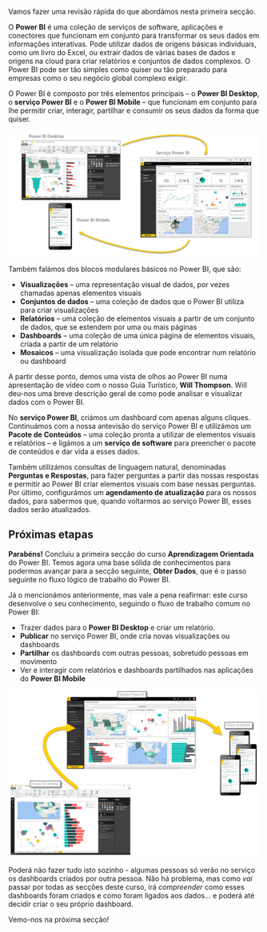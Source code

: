 Vamos fazer uma revisão rápida do que abordámos nesta primeira secção.

O **Power BI** é uma coleção de serviços de software, aplicações e conectores que funcionam em conjunto para transformar os seus dados em informações interativas. Pode utilizar dados de origens básicas individuais, como um livro do Excel, ou extrair dados de várias bases de dados e origens na cloud para criar relatórios e conjuntos de dados complexos. O Power BI pode ser tão simples como quiser ou tão preparado para empresas como o seu negócio global complexo exigir.

O Power BI é composto por três elementos principais – o **Power BI Desktop**, o **serviço Power BI** e o **Power BI Mobile** – que funcionam em conjunto para lhe permitir criar, interagir, partilhar e consumir os seus dados da forma que quiser.

![](media/0-4-summary-of-intro-to-power-bi/c0a4_1.png)

Também falámos dos blocos modulares básicos no Power BI, que são:

* **Visualizações** – uma representação visual de dados, por vezes chamadas apenas elementos visuais
* **Conjuntos de dados** – uma coleção de dados que o Power BI utiliza para criar visualizações
* **Relatórios** – uma coleção de elementos visuais a partir de um conjunto de dados, que se estendem por uma ou mais páginas
* **Dashboards** – uma coleção de uma única página de elementos visuais, criada a partir de um relatório
* **Mosaicos** – uma visualização isolada que pode encontrar num relatório ou dashboard

A partir desse ponto, demos uma vista de olhos ao Power BI numa apresentação de vídeo com o nosso Guia Turístico, **Will Thompson**. Will deu-nos uma breve descrição geral de como pode analisar e visualizar dados com o Power BI.

<!---
In **Power BI Desktop**, we connected to a basic Excel file, created visualizations, then published those visualizations to the service. Even if you use Power BI only with your Excel workbooks, you can gain amazing visual insights with those Excel workbooks, and both interact and share it in ways never before possible.
-->
No **serviço Power BI**, criámos um dashboard com apenas alguns cliques. Continuámos com a nossa antevisão do serviço Power BI e utilizámos um **Pacote de Conteúdos** – uma coleção pronta a utilizar de elementos visuais e relatórios – e ligámos a um **serviço de software** para preencher o pacote de conteúdos e dar vida a esses dados.

Também utilizámos consultas de linguagem natural, denominadas **Perguntas e Respostas**, para fazer perguntas a partir das nossas respostas e permitir ao Power BI criar elementos visuais com base nessas perguntas. Por último, configurámos um **agendamento de atualização** para os nossos dados, para sabermos que, quando voltarmos ao serviço Power BI, esses dados serão atualizados.

## <a name="next-steps"></a>Próximas etapas
**Parabéns!** Concluiu a primeira secção do curso **Aprendizagem Orientada** do Power BI. Temos agora uma base sólida de conhecimentos para podermos avançar para a secção seguinte, **Obter Dados**, que é o passo seguinte no fluxo lógico de trabalho do Power BI.

Já o mencionámos anteriormente, mas vale a pena reafirmar: este curso desenvolve o seu conhecimento, seguindo o fluxo de trabalho comum no Power BI:

* Trazer dados para o **Power BI Desktop** e criar um relatório.
* **Publicar** no serviço Power BI, onde cria novas visualizações ou dashboards
* **Partilhar** os dashboards com outras pessoas, sobretudo pessoas em movimento
* Ver e interagir com relatórios e dashboards partilhados nas aplicações do **Power BI Mobile**

![](media/0-4-summary-of-intro-to-power-bi/c0a1_1.png)

Poderá não fazer tudo isto sozinho - algumas pessoas só verão no serviço os dashboards criados por outra pessoa. Não há problema, mas como *vai* passar por todas as secções deste curso, irá *compreender* como esses dashboards foram criados e como foram ligados aos dados... e poderá até decidir criar o seu próprio dashboard.

Vemo-nos na próxima secção!

